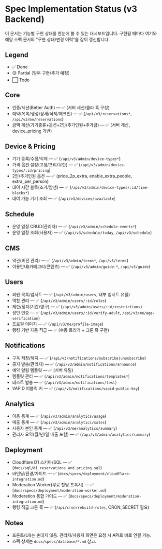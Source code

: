 # Spec Implementation Status (v3 Backend)

이 문서는 기능별 구현 상태를 한눈에 볼 수 있는 대시보드입니다. 구현될 때마다 여기와 해당 스펙 문서의 "구현 상태/변경 이력"을 같이 갱신합니다.

## Legend
- ✅ Done
- 🟡 Partial (일부 구현/추가 예정)
- ⬜ Todo

## Core
- 인증/세션(Better Auth) — ✅ (서버 세션/클라 훅 구성)
- 예약(목록/생성/상세/삭제/체크인) — ✅ (`/api/v3/reservations*`, `/api/v3/me/reservations`)
- 금액 계산(기기종류+옵션+2인/추가인원+추가금) — ✅ (서버 계산, device_pricing 기반)

## Device & Pricing
- 기기 등록/수정/삭제 — ✅ (`/api/v3/admin/device-types*`)
- 가격 옵션 설정(고정/프리/무한) — ✅ (`/api/v3/admin/device-types/:id/pricing`)
- 2인/추가인원 옵션 — ✅ (price_2p_extra, enable_extra_people, extra_per_person)
- 대여 시간 블록(조기/밤샘) — ✅ (`/api/v3/admin/device-types/:id/time-blocks*`)
- 대여 가능 기기 조회 — ✅ (`/api/v3/devices/available`)

## Schedule
- 운영 일정 CRUD(관리자) — ✅ (`/api/v3/admin/schedule-events*`)
- 운영 일정 조회(사용자) — ✅ (`/api/v3/schedule/today`, `/api/v3/schedule`)

## CMS
- 약관(버전 관리) — ✅ (`/api/v3/admin/terms*`, `/api/v3/terms`)
- 이용안내(카테고리/콘텐츠) — ✅ (`/api/v3/admin/guide-*`, `/api/v3/guide`)

## Users
- 회원 목록/업서트 — ✅ (`/api/v3/admin/users`, 내부 업서트 유틸)
- 역할 관리 — ✅ (`/api/v3/admin/users/:id/roles`)
- 제한/정지(기간/영구) — ✅ (`/api/v3/admin/users/:id/restrictions`)
- 성인 인증 — ✅ (`/api/v3/admin/users/:id/verify-adult`, `/api/v3/me/age-verification`)
- 프로필 이미지 — ✅ (`/api/v3/me/profile-image`)
- 랭킹 기반 자동 직급 — ✅ (수동 트리거 + 크론 훅 구현)

## Notifications
- 구독 저장/해지 — ✅ (`/api/v3/notifications/subscribe|unsubscribe`)
- 공지 발송(관리자) — ✅ (`/api/v3/admin/notifications/announce`)
- 예약 알림 템플릿 — ✅ (서버 유틸)
- 템플릿 관리 — ✅ (`/api/v3/admin/notifications/templates*`)
- 테스트 발송 — ✅ (`/api/v3/admin/notifications/test`)
- VAPID 퍼블릭 키 — ✅ (`/api/v3/notifications/vapid-public-key`)

## Analytics
- 이용 통계 — ✅ (`/api/v3/admin/analytics/usage`)
- 매출 통계 — ✅ (`/api/v3/admin/analytics/sales`)
- 사용자 본인 통계 — ✅ (`/api/v3/me/analytics/summary`)
- 관리자 요약(월/년/일 매출 포함) — ✅ (`/api/v3/admin/analytics/summary`)

## Deployment
- Cloudflare D1 스키마/SQL — ✅ (`docs/sql/d1_reservations_and_pricing.sql`)
- 바인딩/환경/가이드 — ✅ (`docs/specs/deployment/cloudflare-integration.md`)
- Moderation Worker(무료 할당 프록시) — ✅ (`docs/specs/deployment/moderation-worker.md`)
- Moderation 통합 가이드 — ✅ (`docs/specs/deployment/moderation-integration.md`)
 - 랭킹 직급 크론 훅 — ✅ (`/api/cron/rebuild-roles`, CRON_SECRET 필요)

## Notes
- 프론트(UI)는 손대지 않음. 관리자/사용자 화면은 요청 시 API로 바로 연결 가능.
- 스펙 상세는 `docs/specs/database/*.md` 참고.
